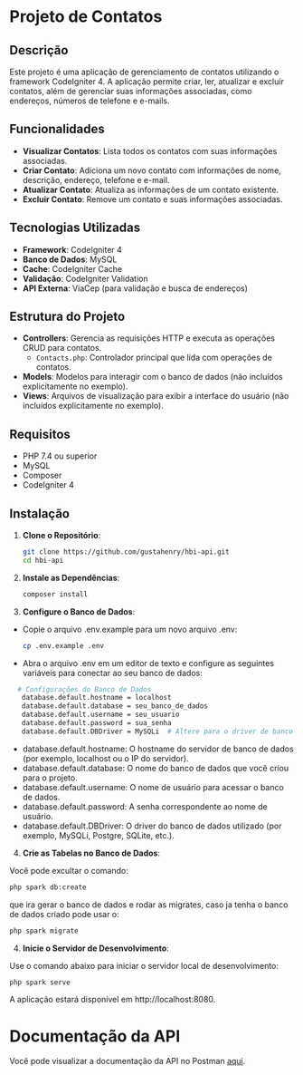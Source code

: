 # Projeto de Contatos

## Descrição

Este projeto é uma aplicação de gerenciamento de contatos utilizando o framework CodeIgniter 4. A aplicação permite criar, ler, atualizar e excluir contatos, além de gerenciar suas informações associadas, como endereços, números de telefone e e-mails.

## Funcionalidades

- **Visualizar Contatos**: Lista todos os contatos com suas informações associadas.
- **Criar Contato**: Adiciona um novo contato com informações de nome, descrição, endereço, telefone e e-mail.
- **Atualizar Contato**: Atualiza as informações de um contato existente.
- **Excluir Contato**: Remove um contato e suas informações associadas.

## Tecnologias Utilizadas

- **Framework**: CodeIgniter 4
- **Banco de Dados**: MySQL
- **Cache**: CodeIgniter Cache
- **Validação**: CodeIgniter Validation
- **API Externa**: ViaCep (para validação e busca de endereços)

## Estrutura do Projeto

- **Controllers**: Gerencia as requisições HTTP e executa as operações CRUD para contatos.
  - `Contacts.php`: Controlador principal que lida com operações de contatos.
- **Models**: Modelos para interagir com o banco de dados (não incluídos explicitamente no exemplo).
- **Views**: Arquivos de visualização para exibir a interface do usuário (não incluídos explicitamente no exemplo).

## Requisitos

- PHP 7.4 ou superior
- MySQL
- Composer
- CodeIgniter 4

## Instalação

1. **Clone o Repositório**:
   ```bash
   git clone https://github.com/gustahenry/hbi-api.git
   cd hbi-api

2. **Instale as Dependências**:
   ```bash
   composer install

3. **Configure o Banco de Dados**:

- Copie o arquivo .env.example para um novo arquivo .env:
   ```bash
   cp .env.example .env

- Abra o arquivo .env em um editor de texto e configure as seguintes variáveis para conectar ao seu banco de dados:

 ```bash
   # Configurações do Banco de Dados
    database.default.hostname = localhost
    database.default.database = seu_banco_de_dados
    database.default.username = seu_usuario
    database.default.password = sua_senha
    database.default.DBDriver = MySQLi  # Altere para o driver de banco de dados que você está usando
```
- database.default.hostname: O hostname do servidor de banco de dados (por exemplo, localhost ou o IP do servidor).
- database.default.database: O nome do banco de dados que você criou para o projeto.
- database.default.username: O nome de usuário para acessar o banco de dados.
- database.default.password: A senha correspondente ao nome de usuário.
- database.default.DBDriver: O driver do banco de dados utilizado (por exemplo, MySQLi, Postgre, SQLite, etc.).

4. **Crie as Tabelas no Banco de Dados**:

Você pode excultar o comando:

```bash
php spark db:create
```
que ira gerar o banco de dados e rodar as migrates, caso ja tenha o banco de dados criado pode usar o:

```bash
php spark migrate
```

4. **Inicie o Servidor de Desenvolvimento**:

Use o comando abaixo para iniciar o servidor local de desenvolvimento:

```bash
php spark serve
```

A aplicação estará disponível em http://localhost:8080.

# Documentação da API

Você pode visualizar a documentação da API no Postman [aqui](https://documenter.getpostman.com/view/32948611/2sAXjF9uoW).



